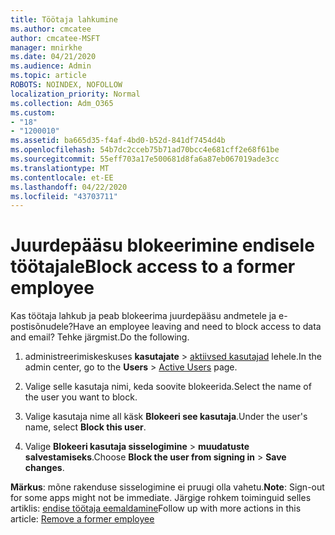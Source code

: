 ```yaml
---
title: Töötaja lahkumine
ms.author: cmcatee
author: cmcatee-MSFT
manager: mnirkhe
ms.date: 04/21/2020
ms.audience: Admin
ms.topic: article
ROBOTS: NOINDEX, NOFOLLOW
localization_priority: Normal
ms.collection: Adm_O365
ms.custom:
- "18"
- "1200010"
ms.assetid: ba665d35-f4af-4bd0-b52d-841df7454d4b
ms.openlocfilehash: 54b7dc2cceb75b71ad70bcc4e681cff2e68f61be
ms.sourcegitcommit: 55eff703a17e500681d8fa6a87eb067019ade3cc
ms.translationtype: MT
ms.contentlocale: et-EE
ms.lasthandoff: 04/22/2020
ms.locfileid: "43703711"
---
```

# <a name="block-access-to-a-former-employee"></a><span data-ttu-id="26eb3-102">Juurdepääsu blokeerimine endisele töötajale</span><span class="sxs-lookup"><span data-stu-id="26eb3-102">Block access to a former employee</span></span>

<span data-ttu-id="26eb3-103">Kas töötaja lahkub ja peab blokeerima juurdepääsu andmetele ja e-postisõnudele?</span><span class="sxs-lookup"><span data-stu-id="26eb3-103">Have an employee leaving and need to block access to data and email?</span></span> <span data-ttu-id="26eb3-104">Tehke järgmist.</span><span class="sxs-lookup"><span data-stu-id="26eb3-104">Do the following.</span></span>
  
1. <span data-ttu-id="26eb3-105">administreerimiskeskuses **kasutajate** \> [aktiivsed kasutajad](https://go.microsoft.com/fwlink/p/?linkid=834822) lehele.</span><span class="sxs-lookup"><span data-stu-id="26eb3-105">In the admin center, go to the **Users** \> [Active Users](https://go.microsoft.com/fwlink/p/?linkid=834822) page.</span></span>

2. <span data-ttu-id="26eb3-106">Valige selle kasutaja nimi, keda soovite blokeerida.</span><span class="sxs-lookup"><span data-stu-id="26eb3-106">Select the name of the user you want to block.</span></span>

3. <span data-ttu-id="26eb3-107">Valige kasutaja nime all käsk **Blokeeri see kasutaja**.</span><span class="sxs-lookup"><span data-stu-id="26eb3-107">Under the user's name, select **Block this user**.</span></span>

4. <span data-ttu-id="26eb3-108">Valige **Blokeeri kasutaja sisselogimine** \> **muudatuste salvestamiseks**.</span><span class="sxs-lookup"><span data-stu-id="26eb3-108">Choose **Block the user from signing in** \> **Save changes**.</span></span>

<span data-ttu-id="26eb3-109">**Märkus**: mõne rakenduse sisselogimine ei pruugi olla vahetu.</span><span class="sxs-lookup"><span data-stu-id="26eb3-109">**Note**: Sign-out for some apps might not be immediate.</span></span> <span data-ttu-id="26eb3-110">Järgige rohkem toiminguid selles artiklis: [endise töötaja eemaldamine](https://docs.microsoft.com/office365/admin/add-users/remove-former-employee)</span><span class="sxs-lookup"><span data-stu-id="26eb3-110">Follow up with more actions in this article: [Remove a former employee](https://docs.microsoft.com/office365/admin/add-users/remove-former-employee)</span></span>